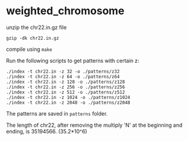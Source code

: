 # weighted_chromosome

unzip the chr22.in.gz file
```console
gzip -dk chr22.in.gz
```

compile using `make`

Run the following scripts to get patterns with certain z:
```console
./index -t chr22.in -z 32 -o ./patterns/z32
./index -t chr22.in -z 64 -o ./patterns/z64
./index -t chr22.in -z 128 -o ./patterns/z128
./index -t chr22.in -z 256 -o ./patterns/z256
./index -t chr22.in -z 512 -o ./patterns/z512
./index -t chr22.in -z 1024 -o ./patterns/z1024
./index -t chr22.in -z 2048 -o ./patterns/z2048
```
The patterns are saved in `patterns` folder.

The length of chr22, after removing the multiply 'N' at the beginning and ending, is 35194566. (35.2*10^6)



